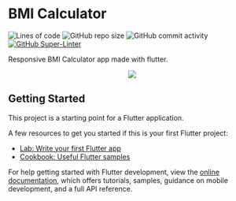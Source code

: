 # BMI Calculator
![Lines of code](https://img.shields.io/tokei/lines/github/momcilovicluka/bmi-calculator)
![GitHub repo size](https://img.shields.io/github/repo-size/momcilovicluka/bmi-calculator)
![GitHub commit activity](https://img.shields.io/github/commit-activity/w/momcilovicluka/bmi-calculator)
[![GitHub Super-Linter](https://github.com/momcilovicluka/bmi-calculator/workflows/Lint%20Code%20Base/badge.svg)](https://github.com/marketplace/actions/super-linter)

Responsive BMI Calculator app made with flutter.

<p align="center">
  <img src="https://user-images.githubusercontent.com/68912857/182033208-cf7d9745-23d0-471f-bd8d-071d5463e1ff.gif" />
</p>

## Getting Started

This project is a starting point for a Flutter application.

A few resources to get you started if this is your first Flutter project:

- [Lab: Write your first Flutter app](https://docs.flutter.dev/get-started/codelab)
- [Cookbook: Useful Flutter samples](https://docs.flutter.dev/cookbook)

For help getting started with Flutter development, view the
[online documentation](https://docs.flutter.dev/), which offers tutorials,
samples, guidance on mobile development, and a full API reference.
